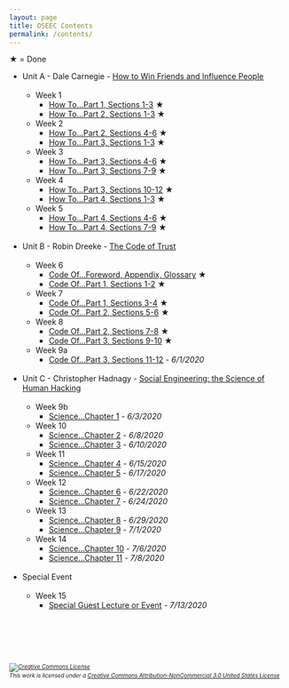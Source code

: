 ```yaml
---
layout: page
title: OSEEC Contents
permalink: /contents/
---
```

&#9733; = Done

- Unit A - Dale Carnegie - <u>How to Win Friends and Influence People</u><br><br>
  - Week 1
    - [How To...Part 1, Sections  1-3](content/week1class1.md)  &#9733;
    - [How To...Part 2, Sections  1-3](content/week1class2.md)  &#9733;
  - Week 2
    - [How To...Part 2, Sections  4-6](content/week2class1.md)  &#9733;
    - [How To...Part 3, Sections  1-3](content/week2class2.md)  &#9733;
  - Week 3
    - [How To...Part 3, Sections  4-6](content/week3class1.md)  &#9733;
    - [How To...Part 3, Sections  7-9](content/week3class2.md)  &#9733;
  - Week 4
    - [How To...Part 3, Sections 10-12](content/week4class1.md) &#9733;
    - [How To...Part 4, Sections  1-3](content/week4class2.md)  &#9733;
  - Week 5
    - [How To...Part 4, Sections  4-6](content/week5class1.md)  &#9733;
    - [How To...Part 4, Sections  7-9](content/week5class2.md)  &#9733;
<br><br>
- Unit B - Robin Dreeke - <u>The Code of Trust</u><br><br>
  - Week 6
    - [Code Of...Foreword, Appendix, Glossary](content/week6class1.md) &#9733;
    - [Code Of...Part 1, Sections 1-2](content/week6class2.md) &#9733;
  - Week 7
    - [Code Of...Part 1, Sections 3-4](content/week7class1.md) &#9733;
    - [Code Of...Part 2, Sections 5-6](content/week7class2.md) &#9733;
  - Week 8
    - [Code Of...Part 2, Sections 7-8](content/week8class1.md) &#9733;
    - [Code Of...Part 3, Sections 9-10](content/week8class2.md) &#9733;
  - Week 9a
    - [Code Of...Part 3, Sections 11-12](content/week9class1.md) <i>- 6/1/2020</i>
<br><br>
- Unit C - Christopher Hadnagy - <u>Social Engineering: the Science of Human Hacking</u><br><br>
  - Week 9b
    - [Science...Chapter 1](content/week9class2.md) <i>- 6/3/2020</i>
  - Week 10
    - [Science...Chapter 2](content/week10class1.md) <i>- 6/8/2020</i>
    - [Science...Chapter 3](content/week10class2.md) <i>- 6/10/2020</i>
  - Week 11
    - [Science...Chapter 4](content/week11class1.md) <i>- 6/15/2020</i>
    - [Science...Chapter 5](content/week11class2.md) <i>- 6/17/2020</i>
  - Week 12
    - [Science...Chapter 6](content/week12class1.md) <i>- 6/22/2020</i>
    - [Science...Chapter 7](content/week12class2.md) <i>- 6/24/2020</i>
  - Week 13
    - [Science...Chapter 8](content/week13class1.md) <i>- 6/29/2020</i>
    - [Science...Chapter 9](content/week13class2.md) <i>- 7/1/2020</i>
  - Week 14
    - [Science...Chapter 10](content/week14class1.md) <i>- 7/6/2020</i>
    - [Science...Chapter 11](content/week14class2.md) <i>- 7/8/2020</i>
<br><br>
- Special Event<br><br>
  - Week 15
    - [Special Guest Lecture or Event](content/week15class.md) <i>- 7/13/2020</i>
<br>
<br><br><br>
<h6 style="font-size:10px;"><a rel="license" href="http://creativecommons.org/licenses/by-nc/3.0/us/"><img alt="Creative Commons License" style="border-width:0" src="https://i.creativecommons.org/l/by-nc/3.0/us/88x31.png" /></a><br />This work is licensed under a <a rel="license" href="http://creativecommons.org/licenses/by-nc/3.0/us/">Creative Commons Attribution-NonCommercial 3.0 United States License</a></h6>
